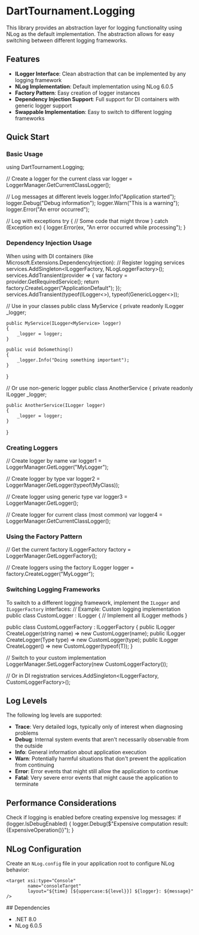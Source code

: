 # DartTournament.Logging

This library provides an abstraction layer for logging functionality using NLog as the default implementation. The abstraction allows for easy switching between different logging frameworks.

## Features

- **ILogger Interface**: Clean abstraction that can be implemented by any logging framework
- **NLog Implementation**: Default implementation using NLog 6.0.5
- **Factory Pattern**: Easy creation of logger instances
- **Dependency Injection Support**: Full support for DI containers with generic logger support
- **Swappable Implementation**: Easy to switch to different logging frameworks

## Quick Start

### Basic Usage
using DartTournament.Logging;

// Create a logger for the current class
var logger = LoggerManager.GetCurrentClassLogger();

// Log messages at different levels
logger.Info("Application started");
logger.Debug("Debug information");
logger.Warn("This is a warning");
logger.Error("An error occurred");

// Log with exceptions
try
{
    // Some code that might throw
}
catch (Exception ex)
{
    logger.Error(ex, "An error occurred while processing");
}
### Dependency Injection Usage

When using with DI containers (like Microsoft.Extensions.DependencyInjection):
// Register logging services
services.AddSingleton<ILoggerFactory, NLogLoggerFactory>();
services.AddTransient<ILogger>(provider => 
{
    var factory = provider.GetRequiredService<ILoggerFactory>();
    return factory.CreateLogger("ApplicationDefault");
});
services.AddTransient(typeof(ILogger<>), typeof(GenericLogger<>));

// Use in your classes
public class MyService
{
    private readonly ILogger<MyService> _logger;

    public MyService(ILogger<MyService> logger)
    {
        _logger = logger;
    }

    public void DoSomething()
    {
        _logger.Info("Doing something important");
    }
}

// Or use non-generic logger
public class AnotherService
{
    private readonly ILogger _logger;

    public AnotherService(ILogger logger)
    {
        _logger = logger;
    }
}
### Creating Loggers
// Create logger by name
var logger1 = LoggerManager.GetLogger("MyLogger");

// Create logger by type
var logger2 = LoggerManager.GetLogger(typeof(MyClass));

// Create logger using generic type
var logger3 = LoggerManager.GetLogger<MyClass>();

// Create logger for current class (most common)
var logger4 = LoggerManager.GetCurrentClassLogger();
### Using the Factory Pattern
// Get the current factory
ILoggerFactory factory = LoggerManager.GetLoggerFactory();

// Create loggers using the factory
ILogger logger = factory.CreateLogger("MyLogger");
### Switching Logging Frameworks

To switch to a different logging framework, implement the `ILogger` and `ILoggerFactory` interfaces:
// Example: Custom logging implementation
public class CustomLogger : ILogger
{
    // Implement all ILogger methods
}

public class CustomLoggerFactory : ILoggerFactory
{
    public ILogger CreateLogger(string name) => new CustomLogger(name);
    public ILogger CreateLogger(Type type) => new CustomLogger(type);
    public ILogger CreateLogger<T>() => new CustomLogger(typeof(T));
}

// Switch to your custom implementation
LoggerManager.SetLoggerFactory(new CustomLoggerFactory());

// Or in DI registration
services.AddSingleton<ILoggerFactory, CustomLoggerFactory>();
## Log Levels

The following log levels are supported:

- **Trace**: Very detailed logs, typically only of interest when diagnosing problems
- **Debug**: Internal system events that aren't necessarily observable from the outside
- **Info**: General information about application execution
- **Warn**: Potentially harmful situations that don't prevent the application from continuing
- **Error**: Error events that might still allow the application to continue
- **Fatal**: Very severe error events that might cause the application to terminate

## Performance Considerations

Check if logging is enabled before creating expensive log messages:
if (logger.IsDebugEnabled)
{
    logger.Debug($"Expensive computation result: {ExpensiveOperation()}");
}
## NLog Configuration

Create an `NLog.config` file in your application root to configure NLog behavior:
<?xml version="1.0" encoding="utf-8" ?>
<nlog xmlns="http://www.nlog-project.org/schemas/NLog.xsd"
      xmlns:xsi="http://www.w3.org/2001/XMLSchema-instance">

  <targets>
    <target xsi:type="File" 
            name="fileTarget"
            fileName="logs/darttournament-${shortdate}.log"
            layout="${longdate} ${uppercase:${level}} ${logger} ${message} ${exception:format=tostring}" />
    
    <target xsi:type="Console" 
            name="consoleTarget"
            layout="${time} [${uppercase:${level}}] ${logger}: ${message}" />
  </targets>

  <rules>
    <logger name="*" minlevel="Info" writeTo="consoleTarget" />
    <logger name="*" minlevel="Debug" writeTo="fileTarget" />
  </rules>
</nlog>
## Dependencies

- .NET 8.0
- NLog 6.0.5